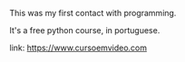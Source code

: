 This was my first contact with programming.

It's a free python course, in portuguese.

link: https://www.cursoemvideo.com
